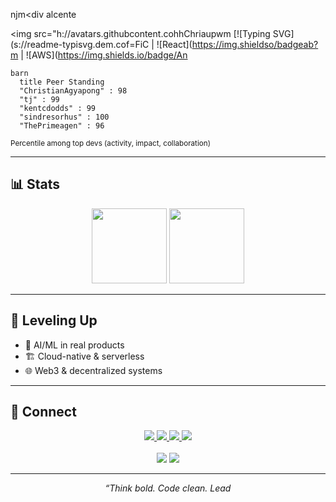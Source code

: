 njm<div alcente

<img src="h://avatars.githubcontent.cohhChriaupwm
[![Typing SVG](s://readme-typisvg.dem.cof=FiC
| ![React](https://img.shieldso/badgeab?m
| ![AWS](https://img.shields.io/badge/An

<div align="n

```mermaid
barn
  title Peer Standing
  "ChristianAgyapong" : 98
  "tj" : 99
  "kentcdodds" : 99
  "sindresorhus" : 100
  "ThePrimeagen" : 96
```
<sub>Percentile among top devs (activity, impact, collaboration)</sub>

</div>

---

## 📊 Stats

<div align="center">
  <img height="120" src="https://github-readme-stats.vercel.app/api?username=ChristianAgyapong&show_icons=true&theme=radical&title_color=00D4AA&icon_color=FF6B6B&text_color=FFFFFF&bg_color=232946&border_color=00D4AA"/>
  <img height="120" src="https://github-readme-stats.vercel.app/api/top-langs/?username=ChristianAgyapong&layout=compact&theme=radical&title_color=00D4AA&text_color=FFFFFF&bg_color=232946&border_color=00D4AA"/>
</div>

---

## 🌱 Leveling Up

- 🤖 AI/ML in real products
- 🏗️ Cloud-native & serverless
- 🌐 Web3 & decentralized systems

---

## 🤝 Connect

<div align="center">

<a href="https://www.linkedin.com/in/christian-agyapong">
  <img src="https://img.shields.io/badge/LinkedIn-0077B5?style=for-the-badge&logo=linkedin&logoColor=white">
</a>
<a href="https://christianagyapong.dev">
  <img src="https://img.shields.io/badge/Portfolio-000000?style=for-the-badge&logo=react&logoColor=white">
</a>
<a href="https://twitter.com/ChristianAgyapong">
  <img src="https://img.shields.io/badge/Twitter-1DA1F2?style=for-the-badge&logo=twitter&logoColor=white">
</a>
<a href="mailto:christian.agyapong@example.com">
  <img src="https://img.shields.io/badge/Email-4ECDC4?style=for-the-badge&logo=gmail&logoColor=white">
</a>
<br><br>
<img src="https://komarev.com/ghpvc/?username=ChristianAgyapong&color=00D4AA&style=for-the-badge&label=Profile+Views">
<img src="https://img.shields.io/github/followers/ChristianAgyapong?label=Followers&style=for-the-badge&color=FF6B6B&labelColor=232946">
</div>

---

<div align="center">
<i>“Think bold. Code clean. Lead 
